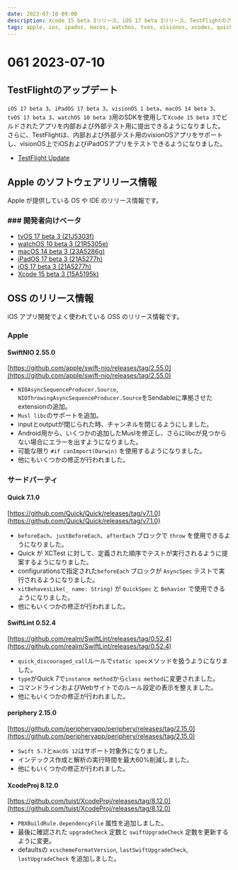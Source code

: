 ```yaml
---
date: 2023-07-10 09:00
description: Xcode 15 beta 3リリース、iOS 17 beta 3リリース、TestFlightのアップデート、ほか
tags: apple, ios, ipados, macos, watchos, tvos, visionos, xcodes, quick, swiftlint, periphery, swiftnio, xcodeProj
---
```

# 061 2023-07-10

## TestFlightのアップデート

`iOS 17 beta 3`、`iPadOS 17 beta 3`、`visionOS 1 beta`、`macOS 14 beta 3`、`tvOS 17 beta 3`、`watchOS 10 beta 3`用のSDKを使用して`Xcode 15 beta 3`でビルドされたアプリを内部および外部テスト用に提出できるようになりました。  
さらに、TestFlightは、内部および外部テスト用のvisionOSアプリをサポートし、visionOS上でiOSおよびiPadOSアプリをテストできるようになりました。

- [TestFlight Update](https://developer.apple.com/jp/news/releases/?id=07062023a)

## Apple のソフトウェアリリース情報

Apple が提供している OS や IDE のリリース情報です。

### ### 開発者向けベータ

- [tvOS 17 beta 3 (21J5303f)](https://developer.apple.com/news/releases/?id=07052023a)
- [watchOS 10 beta 3 (21R5305e)](https://developer.apple.com/news/releases/?id=07052023b)
- [macOS 14 beta 3 (23A5286g)](https://developer.apple.com/news/releases/?id=07052023c)
- [iPadOS 17 beta 3 (21A5277h)](https://developer.apple.com/news/releases/?id=07052023d)
- [iOS 17 beta 3 (21A5277h)](https://developer.apple.com/news/releases/?id=07052023e)
- [Xcode 15 beta 3 (15A5195k)](https://developer.apple.com/news/releases/?id=07052023f)

## OSS のリリース情報

iOS アプリ開発でよく使われている OSS のリリース情報です。

### Apple

#### SwiftNIO 2.55.0

[https://github.com/apple/swift-nio/releases/tag/2.55.0](https://github.com/apple/swift-nio/releases/tag/2.55.0)

- `NIOAsyncSequenceProducer.Source`, `NIOThrowingAsyncSequenceProducer.Source`をSendableに準拠させたextensionの追加。
- `Musl libc`のサポートを追加。
- inputとoutputが閉じられた時、チャンネルを閉じるようにしました。
- Android用から、いくつかの追加したMuslを修正し、さらにlibcが見つからない場合にエラーを出すようになりました。
- 可能な限り `#if canImport(Darwin)` を使用するようになりました。
- 他にもいくつかの修正が行われました。

### サードパーティ

#### Quick 7.1.0

[https://github.com/Quick/Quick/releases/tag/v7.1.0](https://github.com/Quick/Quick/releases/tag/v7.1.0)

- `beforeEach`、`justBeforeEach`、`afterEach` ブロックで `throw` を使用できるようになりました。
- Quick が XCTest に対して、定義された順序でテストが実行されるように提案するようになりました。
- configurationsで指定された`beforeEach` ブロックが `AsyncSpec` テストで実行されるようになりました。
- `xitBehavesLike(_ name: String)` が `QuickSpec` と `Behavior` で使用できるようになりました。
- 他にもいくつかの修正が行われました。

#### SwiftLint 0.52.4

[https://github.com/realm/SwiftLint/releases/tag/0.52.4](https://github.com/realm/SwiftLint/releases/tag/0.52.4)

- `quick_discouraged_call`ルールで`static spec`メソッドを扱うようになりました。
- `type`がQuick 7で`instance method`から`class method`に変更されました。
- コマンドラインおよびWebサイトでのルール設定の表示を整えました。
- 他にもいくつかの修正が行われました。

#### periphery 2.15.0

[https://github.com/peripheryapp/periphery/releases/tag/2.15.0](https://github.com/peripheryapp/periphery/releases/tag/2.15.0)

- `Swift 5.7`と`macOS 12`はサポート対象外になりました。
- インデックス作成と解析の実行時間を最大60%削減しました。
- 他にもいくつかの修正が行われました。

#### XcodeProj 8.12.0

[https://github.com/tuist/XcodeProj/releases/tag/8.12.0](https://github.com/tuist/XcodeProj/releases/tag/8.12.0)

- `PBXBuildRule.dependencyFile` 属性を追加しました。
- 最後に確認された `upgradeCheck` 定数と `swiftUpgradeCheck` 定数を更新するように変更。
- defaultsの `xcschemeFormatVersion`, `lastSwiftUpgradeCheck`, `lastUpgradeCheck` を追加しました。
